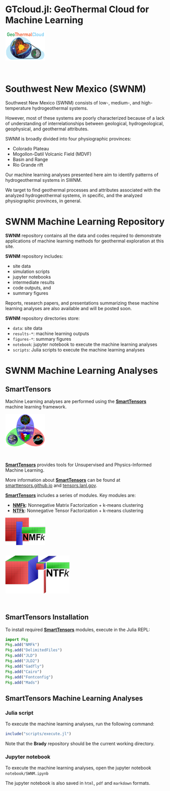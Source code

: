 # GTcloud.jl: GeoThermal Cloud for Machine Learning

<div style="text-align: left; padding-bottom: 30px;">
	<a href="https://github.com/SmartTensors/GTcloud.jl">
    	<img src="../logos/geothermalcloud-small.png" alt="geothermalcloud" width=25%  max-width=125px;/>
	</a>
</div>

# Southwest New Mexico (SWNM)

Southwest New Mexico (SWNM) consists of low-, medium-, and high-temperature hydrogeothermal systems.

However, most of these systems are poorly characterized because of a lack of understanding of interrelationships between geological, hydrogeological, geophysical, and geothermal attributes.

SWNM is broadly divided into four physiographic provinces:
 - Colorado Plateau
 - Mogollon-Datil Volcanic Field (MDVF)
 - Basin and Range
 - Rio Grande rift

Our machine learning analyses presented here aim to identify patterns of hydrogeothermal systems in SWNM.

We target to find geothermal processes and attributes associated with the analyzed hydrogeothermal systems, in specific, and the analyzed physiographic provinces, in general.

# SWNM Machine Learning Repository

**SWNM** repository contains all the data and codes required to demonstrate applications of machine learning methods for geothermal exploration at this site.

**SWNM** repository includes:
- site data
- simulation scripts
- jupyter notebooks
- intermediate results
- code outputs, and
- summary figures

Reports, research papers, and presentations summarizing these machine learning analyses are also available and will be posted soon.

**SWNM** repository directories store:

- `data`: site data
- `results-*`: machine learning outputs
- `figures-*`: summary figures
- `notebook`: jupyter notebook to execute the machine learning analyses
- `scripts`: Julia scripts to execute the machine learning analyses

# SWNM Machine Learning Analyses

## SmartTensors

Machine Learning analyses are performed using the [**SmartTensors**](https://github.com/SmartTensors) machine learning framework.

<div style="text-align: left; padding-bottom: 30px;">
	<a href="https://github.com/SmartTensors">
		<img src="../logos/SmartTensorsNewSmaller.png" alt="SmartTensors" width=25%  max-width=125px;/>
	</a>
</div>

[**SmartTensors**](https://github.com/SmartTensors) provides tools for Unsupervised and Physics-Informed Machine Learning.

More information about [**SmartTensors**](https://github.com/SmartTensors) can be found at [smarttensors.github.io](https://smarttensors.github.io) and [tensors.lanl.gov](http://tensors.lanl.gov).


[**SmartTensors**](https://github.com/SmartTensors) includes a series of modules. Key modules are:

- [**NMFk**](https://github.com/SmartTensors/NMFk.jl): Nonnegative Matrix Factorization + k-means clustering
- [**NTFk**](https://github.com/SmartTensors/NTFk.jl): Nonnegative Tensor Factorization + k-means clustering

<div style="text-align: left; padding-bottom: 30px;">
	<a href="https://github.com/SmartTensors/NMFk.jl">
		<img src="../logos/nmfk-logo.png" alt="nmfk" width=25%  max-width=125px;/>
	</a>
</div>

<div style="text-align: left; padding-bottom: 30px;">
	<a href="https://github.com/SmartTensors/NTFk.jl">
		<img src="../logos/ntfk-logo.png" alt="ntfk" width=40%  max-width=125px;/>
	</a>
</div>

## SmartTensors Installation

To install required [**SmartTensors**](https://github.com/SmartTensors) modules, execute in the Julia REPL:

```julia
import Pkg
Pkg.add("NMFk")
Pkg.add("DelimitedFiles")
Pkg.add("JLD")
Pkg.add("JLD2")
Pkg.add("Gadfly")
Pkg.add("Cairo")
Pkg.add("Fontconfig")
Pkg.add("Mads")
```

## SmartTensors Machine Learning Analyses

### Julia script

To execute the machine learning analyses, run the following command:

```julia
include("scripts/execute.jl")
```

Note that the **Brady** repository should be the current working directory.

### Jupyter notebook

To execute the machine learning analyses, open the jupyter notebook `notebook/SWNM.ipynb`

The jupyter notebook is also saved in `html`, `pdf` and `markdown` formats.